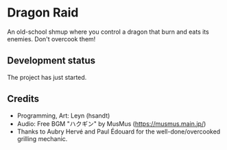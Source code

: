 # Dragon Raid

An old-school shmup where you control a dragon that burn and eats its enemies. Don't overcook them!

## Development status

The project has just started.

## Credits

- Programming, Art: Leyn (hsandt)
- Audio: Free BGM "ハクギン" by MusMus (https://musmus.main.jp/)
- Thanks to Aubry Hervé and Paul Édouard for the well-done/overcooked grilling mechanic.
